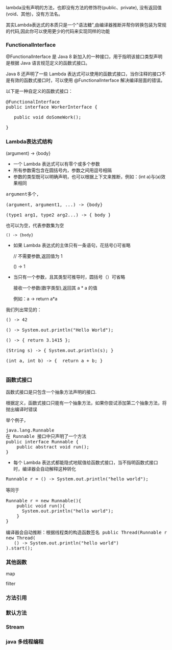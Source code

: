 

lambda没有声明的方法，也即没有方法的修饰符(public、private), 没有返回值(void、其他)，没有方法名。

其实Lambda表达式的本质只是一个"语法糖",由编译器推断并帮你转换包装为常规的代码,因此你可以使用更少的代码来实现同样的功能

### FunctionalInterface ###
@FunctionalInterface 是 Java 8 新加入的一种接口，用于指明该接口类型声明是根据 Java 语言规范定义的函数式接口。

Java 8 还声明了一些 Lambda 表达式可以使用的函数式接口，当你注释的接口不是有效的函数式接口时，可以使用 @FunctionalInterface 解决编译层面的错误。
<pre>
以下是一种自定义的函数式接口： 

@FunctionalInterface
public interface WorkerInterface {

   public void doSomeWork();

}
</pre>


### Lambda表达式结构
(argument) -> {body}

* 一个 Lambda 表达式可以有零个或多个参数
* 所有参数需包含在圆括号内，参数之间用逗号相隔
* 参数的类型既可以明确声明，也可以根据上下文来推断，例如：(int a)与(a)效果相同
	
<pre>
argument多个,

(argument, argument1, ...) -> {body}

(type1 arg1, type2 arg2...) -> { body }
</pre>


也可以为空，代表参数集为空

	() -> {body}

* 如果 Lambda 表达式的主体只有一条语句，花括号{}可省略

    // 不需要参数,返回值为 1

	() -> 1
* 当只有一个参数，且其类型可推导时，圆括号（）可省略
  
    接收一个参数(数字类型),返回其 a * a 的值

    例如：a -> return a*a

我们列出常见的：
<pre>
() -> 42

() -> System.out.println("Hello World");

() -> { return 3.1415 };

(String s) -> { System.out.println(s); }

(int a, int b) -> {  return a + b; }

</pre>

### 函数式接口
函数式接口是只包含一个抽象方法声明的接口.

根据定义，函数式接口只能有一个抽象方法，如果你尝试添加第二个抽象方法，将抛出编译时错误

举个例子，
<pre>
java.lang.Runnable
在 Runnable 接口中只声明了一个方法
public interface Runnable {
	public abstract void run();
}
</pre>

* 每个 Lambda 表达式都能隐式地赋值给函数式接口，当不指明函数式接口时，编译器会自动解释这种转化

<pre>
Runnable r = () -> System.out.println("hello world");

等同于

Runnable r = new Runnable(){
    public void run(){
      System.out.println("hello world");
    }
}

编译器会自动推断：根据线程类的构造函数签名 public Thread(Runnable r) { }，将该 Lambda 表达式赋给 Runnable 接口
new Thread(
   () -> System.out.println("hello world")
).start();
</pre>

### 其他函数 

map

filter





### 方法引用 ###




### 默认方法 ###



### Stream ###










### java 多线程编程 ###